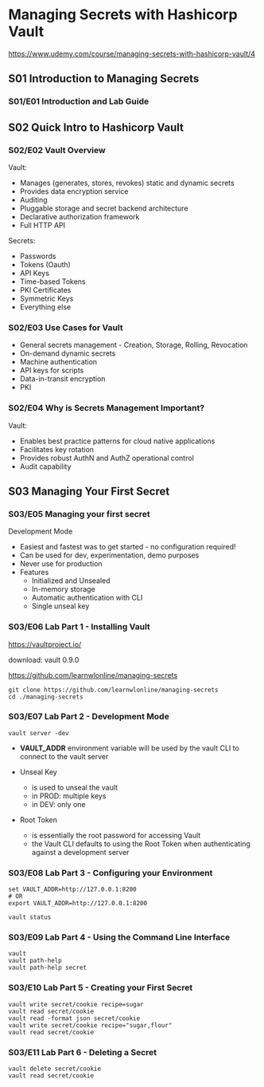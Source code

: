 
# Managing Secrets with Hashicorp Vault

https://www.udemy.com/course/managing-secrets-with-hashicorp-vault/4

## S01 Introduction to Managing Secrets

### S01/E01 Introduction and Lab Guide

## S02 Quick Intro to Hashicorp Vault

### S02/E02 Vault Overview

Vault:

* Manages (generates, stores, revokes) static and dynamic secrets
* Provides data encryption service
* Auditing
* Pluggable storage and secret backend architecture
* Declarative authorization framework
* Full HTTP API

Secrets:

* Passwords
* Tokens (Oauth)
* API Keys
* Time-based Tokens
* PKI Certificates
* Symmetric Keys
* Everything else

### S02/E03 Use Cases for Vault

* General secrets management - Creation, Storage, Rolling, Revocation
* On-demand dynamic secrets
* Machine authentication
* API keys for scripts
* Data-in-transit encryption
* PKI

### S02/E04 Why is Secrets Management Important?

Vault:

* Enables best practice patterns for cloud native applications
* Facilitates key rotation
* Provides robust AuthN and AuthZ operational control
* Audit capability

## S03 Managing Your First Secret

### S03/E05 Managing your first secret

Development Mode
* Easiest and fastest was to get started - no configuration required!
* Can be used for dev, experimentation, demo purposes
* Never use for production
* Features
  * Initialized and Unsealed
  * In-memory storage
  * Automatic authentication with CLI
  * Single unseal key

### S03/E06 Lab Part 1 - Installing Vault

https://vaultproject.io/

download: vault 0.9.0

https://github.com/learnwlonline/managing-secrets

```
git clone https://github.com/learnwlonline/managing-secrets
cd ./managing-secrets
```

### S03/E07 Lab Part 2 - Development Mode

```
vault server -dev
```

* **VAULT_ADDR** environment variable will be used by the vault CLI to connect to the vault server

* Unseal Key
  * is used to unseal the vault
  * in PROD: multiple keys
  * in DEV: only one
* Root Token
  * is essentially the root password for accessing Vault
  * the Vault CLI defaults to using the Root Token when authenticating against a development server

### S03/E08 Lab Part 3 - Configuring your Environment

```
set VAULT_ADDR=http://127.0.0.1:8200
# OR
export VAULT_ADDR=http://127.0.0.1:8200

vault status
```

### S03/E09 Lab Part 4 - Using the Command Line Interface

```
vault
vault path-help
vault path-help secret
```

### S03/E10 Lab Part 5 - Creating your First Secret

```
vault write secret/cookie recipe=sugar
vault read secret/cookie
vault read -format json secret/cookie
vault write secret/cookie recipe="sugar,flour"
vault read secret/cookie
```

### S03/E11 Lab Part 6 - Deleting a Secret

```
vault delete secret/cookie
vault read secret/cookie
```
